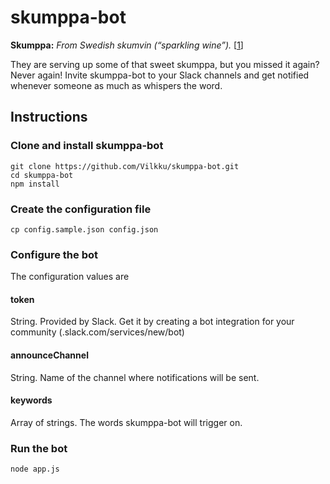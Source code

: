 # skumppa-bot

**Skumppa:** *From Swedish skumvin ‎(“sparkling wine”).* [[1](https://en.wiktionary.org/wiki/skumppa)]

They are serving up some of that sweet skumppa, but you missed it again? Never again! Invite skumppa-bot to your Slack channels and get notified whenever someone as much as whispers the word.

## Instructions

### Clone and install skumppa-bot
    git clone https://github.com/Vilkku/skumppa-bot.git
    cd skumppa-bot
    npm install

### Create the configuration file
    cp config.sample.json config.json

### Configure the bot
The configuration values are

#### token
String. Provided by Slack. Get it by creating a bot integration for your community (<community>.slack.com/services/new/bot)

#### announceChannel
String. Name of the channel where notifications will be sent.

#### keywords
Array of strings. The words skumppa-bot will trigger on.

### Run the bot
    node app.js

